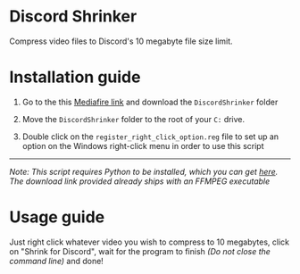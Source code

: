 # Discord Shrinker
Compress video files to Discord's 10 megabyte file size limit.


# Installation guide

1. Go to the this [Mediafire link](https://www.mediafire.com/folder/eng4j8hpoupkp/DiscordShrinker) and download the `DiscordShrinker` folder

2. Move the `DiscordShrinker` folder to the root of your `C:` drive.

3. Double click on the `register_right_click_option.reg` file to set up an option on the Windows right-click menu in order to use this script

---
_Note: This script requires Python to be installed, which you can get [here](https://www.python.org/downloads/). The download link provided already ships with an FFMPEG executable_


# Usage guide

Just right click whatever video you wish to compress to 10 megabytes, click on "Shrink for Discord", wait for the program to finish _(Do not close the command line)_ and done!
